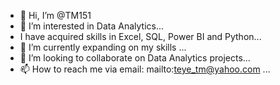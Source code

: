 - 👋 Hi, I’m @TM151
- 👀 I’m interested in Data Analytics...
-    I have acquired skills in Excel, SQL, Power BI and Python...
- 🌱 I’m currently expanding on my skills ...
- 💞️ I’m looking to collaborate on Data Analytics projects...
- 📫 How to reach me via email: mailto:teye_tm@yahoo.com ...

<!---
TM151/TM151 is a ✨ special ✨ repository because its `README.md` (this file) appears on your GitHub profile.
You can click the Preview link to take a look at your changes.
--->
